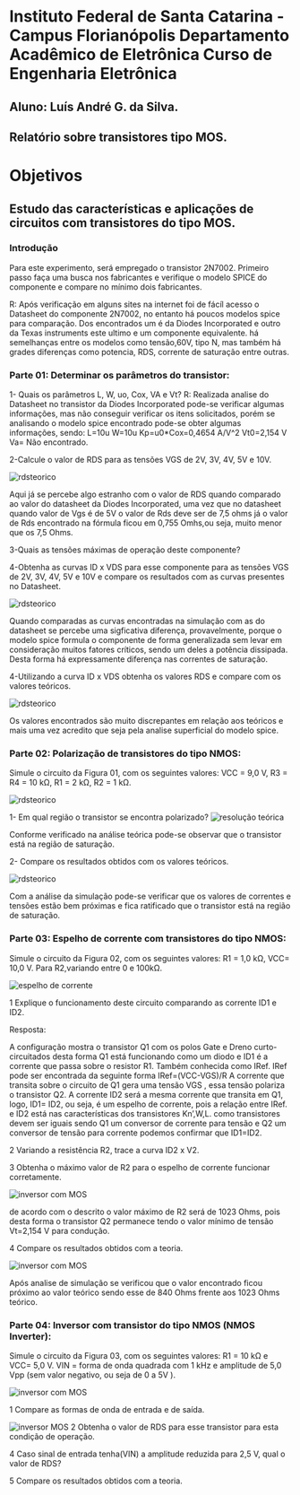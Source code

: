 # Instituto Federal de Santa Catarina - Campus Florianópolis Departamento Acadêmico de Eletrônica Curso de Engenharia Eletrônica

## Aluno: Luís André G. da Silva.

## Relatório sobre transistores tipo MOS.

# Objetivos

## Estudo das características e aplicações de circuitos com transistores do tipo MOS.
### Introdução
Para este experimento, será empregado o transistor 2N7002.
Primeiro passo faça uma busca nos fabricantes e verifique o modelo SPICE do
componente e compare no mínimo dois fabricantes.

R: Após verificação em alguns sites na internet foi de fácíl acesso o Datasheet do componente 2N7002, no entanto há poucos modelos spice para comparação. Dos encontrados um é da Diodes Incorporated e outro da Texas instruments este ultimo e um componente equivalente.
há semelhanças entre os modelos como tensão,60V, tipo N, mas também há grades diferenças como potencia, RDS, corrente de saturação entre outras.

### Parte 01: Determinar os parâmetros do transistor:
1- Quais os parâmetros L, W, uo, Cox, VA e Vt?
R: Realizada analise do Datasheet no transistor da Diodes Incorporated pode-se verificar algumas informações, mas não conseguir verificar os itens solicitados, porém se analisando o modelo spice encontrado pode-se obter algumas informações, sendo:
L=10u
W=10u
Kp=u0*Cox=0,4654 A/V^2
Vt0=2,154 V
Va= Não encontrado.

2-Calcule o valor de RDS para as tensões VGS de 2V, 3V, 4V, 5V e 10V.

![rdsteorico](/Imagens/parte4/rdsteorico.JPG)

Aqui já se percebe algo estranho com o valor de RDS quando comparado ao valor do datasheet da Diodes Incorporated, uma vez que no datasheet quando valor de Vgs é de 5V o valor de Rds deve ser de 7,5 ohms já o valor de Rds encontrado na fórmula ficou em 0,755 Omhs,ou seja, muito menor que os 7,5 Ohms.

3-Quais as tensões máximas de operação deste componente?

4-Obtenha as curvas ID x VDS para esse componente para as tensões VGS de 2V, 3V, 4V, 5V e 10V e compare os resultados com as curvas presentes no Datasheet.

![rdsteorico](/Imagens/parte4/curva2.JPG)

Quando comparadas as curvas encontradas na simulação com as do datasheet se percebe uma sigficativa diferença, provavelmente, porque o modelo spice formula o componente de forma generalizada sem levar em consideração muitos fatores críticos, sendo um deles a potência dissipada. Desta forma há expressamente diferença nas correntes de saturação.

4-Utilizando a curva ID x VDS obtenha os valores RDS e compare com os valores teóricos.

![rdsteorico](/Imagens/parte4/RDS2.JPG)

Os valores encontrados são muito discrepantes em relação aos teóricos e mais uma vez acredito que seja pela analise superficial do modelo spice.


### Parte 02: Polarização de transistores do tipo NMOS:

Simule o circuito da Figura 01, com os seguintes valores: VCC = 9,0 V, R3 = R4 = 10 kΩ, R1 = 2 kΩ, R2 = 1 kΩ.

![rdsteorico](/Imagens/parte4/modelo.JPG)

1- Em qual região o transistor se encontra polarizado?
![resolução teórica](/Imagens/parte4/mos.jpg)

Conforme verificado na análise teórica pode-se observar que o transistor está na região de saturação.


2- Compare os resultados obtidos com os valores teóricos.

![rdsteorico](/Imagens/parte4/mossaturação.JPG)

Com a análise da simulação pode-se verificar que os valores de correntes e tensões estão bem próximas e fica ratificado que o transistor está na região de saturação.

### Parte 03: Espelho de corrente com transistores do tipo NMOS:

Simule o circuito da Figura 02, com os seguintes valores: R1 = 1,0 kΩ, VCC= 10,0 V. Para R2,variando entre 0 e 100kΩ.

![espelho de corrente ](/Imagens/parte4/espelho.JPG)

1 Explique o funcionamento deste circuito comparando as corrente ID1 e ID2.

Resposta:

A configuração mostra o transistor Q1 com os polos Gate e Dreno curto-circuitados desta forma Q1 está funcionando como um diodo e ID1 é a corrente que passa sobre o resistor R1. Também conhecida como IRef.
IRef pode ser encontrada da seguinte forma IRef=(VCC-VGS)/R
A corrente que transita sobre o circuito de Q1 gera uma tensão VGS , essa tensão polariza o transistor Q2. A corrente ID2 será a mesma corrente que transita em Q1, logo, ID1= ID2, ou seja, é um espelho de corrente, pois a relação entre IRef. e ID2 está nas características dos transistores Kn’,W,L. como transistores devem ser iguais sendo Q1 um conversor de corrente para tensão e Q2 um conversor de tensão para corrente podemos confirmar que ID1=ID2.


2 Variando a resistência R2, trace a curva ID2 x V2.


3 Obtenha o máximo valor de R2 para o espelho de corrente funcionar corretamente.

![inversor com MOS ](/Imagens/parte4/teoricomos.jpg)

de acordo com o descrito o valor máximo de R2 será de 1023 Ohms, pois desta forma o transistor Q2 permanece tendo o valor mínimo de tensão Vt=2,154 V para condução.


4 Compare os resultados obtidos com a teoria.

![inversor com MOS ](/Imagens/parte4/zeroohms.jpg)

Após analise de simulação se verificou que o valor encontrado ficou próximo ao valor teórico sendo esse de 840 Ohms frente aos 1023 Ohms teórico.


### Parte 04: Inversor com transistor do tipo NMOS (NMOS Inverter):

Simule o circuito da Figura 03, com os seguintes valores: R1 = 10 kΩ e VCC= 5,0 V.
VIN = forma de onda quadrada com 1 kHz e amplitude de 5,0 Vpp (sem valor negativo, ou seja de 0 a 5V ).

![inversor com MOS ](/Imagens/parte4/inversorcommos.JPG)

1 Compare as formas de onda de entrada e de saída.

![inversor MOS](/Imagens/parte4/curvainveroramos.JPG)
2 Obtenha o valor de RDS para esse transistor para esta condição de operação.

4 Caso sinal de entrada tenha(VIN) a amplitude reduzida para 2,5 V, qual o valor de RDS?

5 Compare os resultados obtidos com a teoria.
